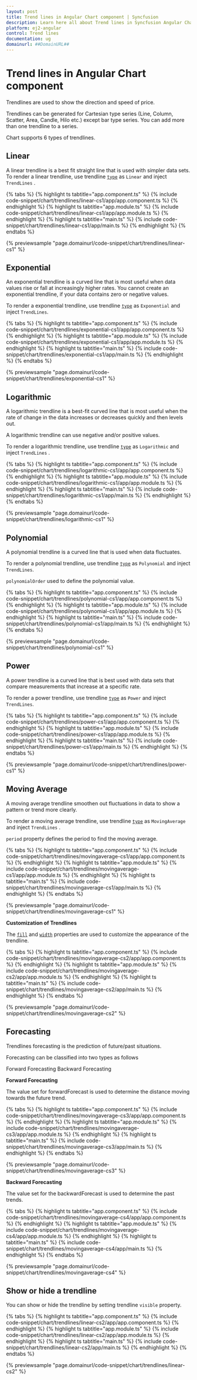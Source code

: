 ```yaml
---
layout: post
title: Trend lines in Angular Chart component | Syncfusion
description: Learn here all about Trend lines in Syncfusion Angular Chart component of Syncfusion Essential JS 2 and more.
platform: ej2-angular
control: Trend lines 
documentation: ug
domainurl: ##DomainURL##
---
```


<!-- markdownlint-disable MD036 -->

# Trend lines in Angular Chart component

Trendlines are used to show the direction and speed of price.

Trendlines can be generated for Cartesian type series (Line, Column, Scatter, Area, Candle, Hilo etc.) except bar type series. You can add more than one trendline to a series.

Chart supports 6 types of trendlines.

## Linear

A linear trendline is a best fit straight line that is used with simpler data sets. To render a linear trendline, use trendline [`type`](https://ej2.syncfusion.com/angular/documentation/api/chart/trendline/#type) as `Linear` and inject `TrendLines` .

{% tabs %}
{% highlight ts tabtitle="app.component.ts" %}
{% include code-snippet/chart/trendlines/linear-cs1/app/app.component.ts %}
{% endhighlight %}
{% highlight ts tabtitle="app.module.ts" %}
{% include code-snippet/chart/trendlines/linear-cs1/app/app.module.ts %}
{% endhighlight %}
{% highlight ts tabtitle="main.ts" %}
{% include code-snippet/chart/trendlines/linear-cs1/app/main.ts %}
{% endhighlight %}
{% endtabs %}
  
{% previewsample "page.domainurl/code-snippet/chart/trendlines/linear-cs1" %}

## Exponential

An exponential trendline is a curved line that is most useful when data values rise or fall at increasingly higher rates. You cannot create an exponential trendline, if your data contains zero or negative values.

To render a exponential trendline,
use trendline [`type`](https://ej2.syncfusion.com/angular/documentation/api/chart/trendline/#type) as `Exponential` and inject
`TrendLines`.

{% tabs %}
{% highlight ts tabtitle="app.component.ts" %}
{% include code-snippet/chart/trendlines/exponential-cs1/app/app.component.ts %}
{% endhighlight %}
{% highlight ts tabtitle="app.module.ts" %}
{% include code-snippet/chart/trendlines/exponential-cs1/app/app.module.ts %}
{% endhighlight %}
{% highlight ts tabtitle="main.ts" %}
{% include code-snippet/chart/trendlines/exponential-cs1/app/main.ts %}
{% endhighlight %}
{% endtabs %}
  
{% previewsample "page.domainurl/code-snippet/chart/trendlines/exponential-cs1" %}

## Logarithmic

A logarithmic trendline is a best-fit curved line that is most useful when the rate of change in the data increases or decreases quickly and then levels out.

A logarithmic trendline can use negative and/or positive values.

To render a logarithmic trendline, use trendline [`type`](https://ej2.syncfusion.com/angular/documentation/api/chart/trendline/#type) as `Logarithmic` and inject `TrendLines` .

{% tabs %}
{% highlight ts tabtitle="app.component.ts" %}
{% include code-snippet/chart/trendlines/logarithmic-cs1/app/app.component.ts %}
{% endhighlight %}
{% highlight ts tabtitle="app.module.ts" %}
{% include code-snippet/chart/trendlines/logarithmic-cs1/app/app.module.ts %}
{% endhighlight %}
{% highlight ts tabtitle="main.ts" %}
{% include code-snippet/chart/trendlines/logarithmic-cs1/app/main.ts %}
{% endhighlight %}
{% endtabs %}
  
{% previewsample "page.domainurl/code-snippet/chart/trendlines/logarithmic-cs1" %}

## Polynomial

A polynomial trendline is a curved line that is used when data fluctuates.

To render a polynomial trendline, use trendline [`type`](https://ej2.syncfusion.com/angular/documentation/api/chart/trendline/#type) as `Polynomial` and inject `TrendLines`.

`polynomialOrder` used to define the polynomial value.

{% tabs %}
{% highlight ts tabtitle="app.component.ts" %}
{% include code-snippet/chart/trendlines/polynomial-cs1/app/app.component.ts %}
{% endhighlight %}
{% highlight ts tabtitle="app.module.ts" %}
{% include code-snippet/chart/trendlines/polynomial-cs1/app/app.module.ts %}
{% endhighlight %}
{% highlight ts tabtitle="main.ts" %}
{% include code-snippet/chart/trendlines/polynomial-cs1/app/main.ts %}
{% endhighlight %}
{% endtabs %}
  
{% previewsample "page.domainurl/code-snippet/chart/trendlines/polynomial-cs1" %}

## Power

A power trendline is a curved line that is best used with data sets that compare measurements that increase at a specific rate.

To render a power trendline, use trendline [`type`](https://ej2.syncfusion.com/angular/documentation/api/chart/trendline/#type) as `Power` and inject
`TrendLines`.

{% tabs %}
{% highlight ts tabtitle="app.component.ts" %}
{% include code-snippet/chart/trendlines/power-cs1/app/app.component.ts %}
{% endhighlight %}
{% highlight ts tabtitle="app.module.ts" %}
{% include code-snippet/chart/trendlines/power-cs1/app/app.module.ts %}
{% endhighlight %}
{% highlight ts tabtitle="main.ts" %}
{% include code-snippet/chart/trendlines/power-cs1/app/main.ts %}
{% endhighlight %}
{% endtabs %}
  
{% previewsample "page.domainurl/code-snippet/chart/trendlines/power-cs1" %}

## Moving Average

A moving average trendline smoothen out fluctuations in data to show a pattern or trend more clearly.

To render a moving average trendline, use trendline [`type`](https://ej2.syncfusion.com/angular/documentation/api/chart/trendline/#type) as `MovingAverage` and inject `TrendLines` .

`period` property defines the period to find the moving average.

{% tabs %}
{% highlight ts tabtitle="app.component.ts" %}
{% include code-snippet/chart/trendlines/movingaverage-cs1/app/app.component.ts %}
{% endhighlight %}
{% highlight ts tabtitle="app.module.ts" %}
{% include code-snippet/chart/trendlines/movingaverage-cs1/app/app.module.ts %}
{% endhighlight %}
{% highlight ts tabtitle="main.ts" %}
{% include code-snippet/chart/trendlines/movingaverage-cs1/app/main.ts %}
{% endhighlight %}
{% endtabs %}
  
{% previewsample "page.domainurl/code-snippet/chart/trendlines/movingaverage-cs1" %}

**Customization of Trendlines**

The [`fill`](https://ej2.syncfusion.com/angular/documentation/api/chart/trendline/#fill) and [`width`](https://ej2.syncfusion.com/angular/documentation/api/chart/trendline/#width)
properties are used to customize the appearance of the trendline.

{% tabs %}
{% highlight ts tabtitle="app.component.ts" %}
{% include code-snippet/chart/trendlines/movingaverage-cs2/app/app.component.ts %}
{% endhighlight %}
{% highlight ts tabtitle="app.module.ts" %}
{% include code-snippet/chart/trendlines/movingaverage-cs2/app/app.module.ts %}
{% endhighlight %}
{% highlight ts tabtitle="main.ts" %}
{% include code-snippet/chart/trendlines/movingaverage-cs2/app/main.ts %}
{% endhighlight %}
{% endtabs %}
  
{% previewsample "page.domainurl/code-snippet/chart/trendlines/movingaverage-cs2" %}

## Forecasting

Trendlines forecasting is the prediction of future/past situations.

Forecasting can be classified into two types as follows

Forward Forecasting
Backward Forecasting

**Forward Forecasting**

The value set for forwardForecast is used to determine the distance moving towards the future trend.

{% tabs %}
{% highlight ts tabtitle="app.component.ts" %}
{% include code-snippet/chart/trendlines/movingaverage-cs3/app/app.component.ts %}
{% endhighlight %}
{% highlight ts tabtitle="app.module.ts" %}
{% include code-snippet/chart/trendlines/movingaverage-cs3/app/app.module.ts %}
{% endhighlight %}
{% highlight ts tabtitle="main.ts" %}
{% include code-snippet/chart/trendlines/movingaverage-cs3/app/main.ts %}
{% endhighlight %}
{% endtabs %}
  
{% previewsample "page.domainurl/code-snippet/chart/trendlines/movingaverage-cs3" %}

**Backward Forecasting**

The value set for the backwardForecast is used to determine the past trends.

{% tabs %}
{% highlight ts tabtitle="app.component.ts" %}
{% include code-snippet/chart/trendlines/movingaverage-cs4/app/app.component.ts %}
{% endhighlight %}
{% highlight ts tabtitle="app.module.ts" %}
{% include code-snippet/chart/trendlines/movingaverage-cs4/app/app.module.ts %}
{% endhighlight %}
{% highlight ts tabtitle="main.ts" %}
{% include code-snippet/chart/trendlines/movingaverage-cs4/app/main.ts %}
{% endhighlight %}
{% endtabs %}
  
{% previewsample "page.domainurl/code-snippet/chart/trendlines/movingaverage-cs4" %}

## Show or hide a trendline

You can show or hide the trendline by setting trendline `visible` property.

{% tabs %}
{% highlight ts tabtitle="app.component.ts" %}
{% include code-snippet/chart/trendlines/linear-cs2/app/app.component.ts %}
{% endhighlight %}
{% highlight ts tabtitle="app.module.ts" %}
{% include code-snippet/chart/trendlines/linear-cs2/app/app.module.ts %}
{% endhighlight %}
{% highlight ts tabtitle="main.ts" %}
{% include code-snippet/chart/trendlines/linear-cs2/app/main.ts %}
{% endhighlight %}
{% endtabs %}
  
{% previewsample "page.domainurl/code-snippet/chart/trendlines/linear-cs2" %}